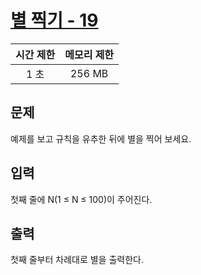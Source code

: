 # [별 찍기 - 19](https://www.acmicpc.net/problem/10994)

| 시간 제한 | 메모리 제한 |
| :-------: | :---------: |
| 1 초      | 256 MB      |

## 문제

예제를 보고 규칙을 유추한 뒤에 별을 찍어 보세요.


## 입력

첫째 줄에 N(1 ≤ N ≤ 100)이 주어진다.


## 출력

첫째 줄부터 차례대로 별을 출력한다.


